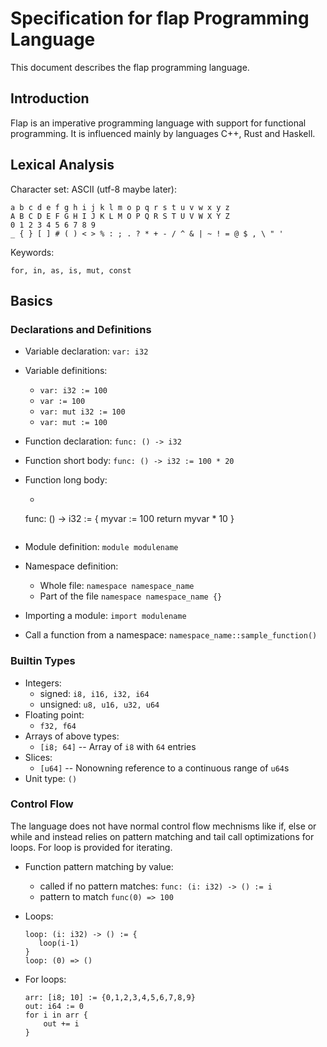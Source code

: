 # Specification for flap Programming Language

This document describes the flap programming language.

## Introduction

Flap is an imperative programming language with support for functional programming.
It is influenced mainly by languages C++, Rust and Haskell.

## Lexical Analysis

Character set: ASCII (utf-8 maybe later):
```
a b c d e f g h i j k l m o p q r s t u v w x y z
A B C D E F G H I J K L M O P Q R S T U V W X Y Z
0 1 2 3 4 5 6 7 8 9
_ { } [ ] # ( ) < > % : ; . ? * + - / ^ & | ~ ! = @ $ , \ " '
```

Keywords:
```
for, in, as, is, mut, const
```

## Basics

### Declarations and Definitions

- Variable declaration: `var: i32`
- Variable definitions:
    - `var: i32 := 100`
    - `var := 100`
    - `var: mut i32 := 100`
    - `var: mut := 100`
- Function declaration: `func: () -> i32`
- Function short body: `func: () -> i32 := 100 * 20`
- Function long body:
    - ```
    func: () -> i32 := {
        myvar := 100
        return myvar * 10
    }
    ```
- Module definition: `module modulename`
- Namespace definition:
    - Whole file: `namespace namespace_name`
    - Part of the file `namespace namespace_name {}`

- Importing a module: `import modulename`
- Call a function from a namespace: `namespace_name::sample_function()`


### Builtin Types

- Integers:
    - signed: `i8, i16, i32, i64`
    - unsigned: `u8, u16, u32, u64`
- Floating point:
    - `f32, f64`
- Arrays of above types:
    - `[i8; 64]` -- Array of `i8` with `64` entries
- Slices:
    - `[u64]` -- Nonowning reference to a continuous range of `u64`s
- Unit type: `()`

### Control Flow
The language does not have normal control flow mechnisms like if, else or while
and instead relies on pattern matching and tail call optimizations for loops.
For loop is provided for iterating.

- Function pattern matching by value:
    - called if no pattern matches: `func: (i: i32) -> () := i`
    - pattern to match `func(0) => 100`

- Loops:
    ```
    loop: (i: i32) -> () := {
       loop(i-1)
    }
    loop: (0) => ()
    ```
- For loops:
    ```
    arr: [i8; 10] := {0,1,2,3,4,5,6,7,8,9}
    out: i64 := 0
    for i in arr {
        out += i
    }
    ```

